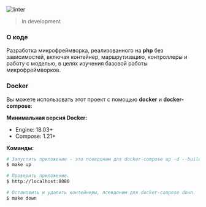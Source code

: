 ![linter](https://github.com/yulia633/my-mini-framework/workflows/linter/badge.svg)

>In development

### О коде

Разработка микрофреймворка, реализованного на **php** без зависимостей, включая контейнер, маршрутизацию, контроллеры и работу с моделью, в целях изучения базовой работы микрофреймворков.

### Docker

Вы можете использовать этот проект с помощью **docker** и **docker-compose**:

**Минимальная версия Docker:**

- Engine: 18.03+
- Compose: 1.21+

**Команды:**

```bash
# Запустить приложение - это псевдоним для docker-compose up -d --build.
$ make up

# Проверить приложение.
$ http://localhost:8080

# Остановить и удалить контейнеры, псевдоним для docker-compose down.
$ make down
```
